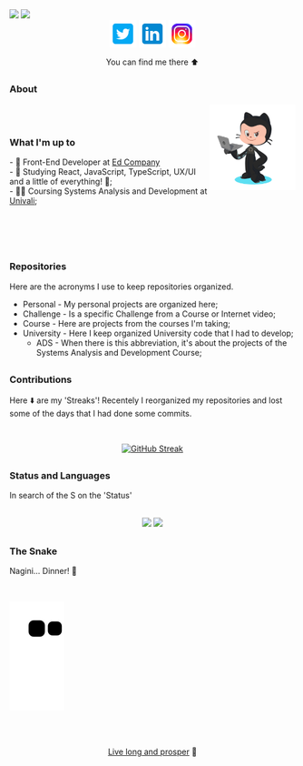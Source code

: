 <img src="https://github.com/florencioMath/florencioMath/blob/main/README%20arquivos/GithubHeaderDark.gif?raw=true#gh-dark-mode-only">
<img src="https://github.com/florencioMath/florencioMath/blob/main/README%20arquivos/GithubHeaderWhite.gif?raw=true#gh-light-mode-only">

<br>

<div align="center">
 <!-- Twitter -->
<a href="https://twitter.com/florencioMath" target="_blank"><img src="https://github.com/1matheusflorencio/1matheusflorencio/blob/main/README%20arquivos/icons8-twitter-squared-48.png?raw=true"></a>
<!-- LinkedIn -->
<a href="https://www.linkedin.com/in/matheus-flor%C3%AAncio/" target="_blank"><img src="https://github.com/1matheusflorencio/1matheusflorencio/blob/main/README%20arquivos/icons8-linkedin-48.png?raw=true"></a>
 <!-- Instagram -->
<a href="https://www.instagram.com/florenciomath/" target="_blank"><img src="https://github.com/1matheusflorencio/1matheusflorencio/blob/main/README%20arquivos/icons8-instagram-48.png?raw=true"></a>
  <!-- VSCO -->
<!-- <a href="https://vsco.co/florenciomath" target="_blank"><img src="https://github.com/1matheusflorencio/1matheusflorencio/blob/main/README%20arquivos/icons8-vsco-48.png?raw=true"></a> -->
 <br>
 <p align="center">You can find me there ⬆️</p>
 
</div>

##

<h3>About</h3>

<img align="right" width="30%" src="https://github.com/1matheusflorencio/1matheusflorencio/blob/main/README%20arquivos/my-octocat-1635129778574.png?raw=true">
<br><br>
<h3>What I'm up to</h3>
- 🚀 Front-End Developer at <a href="https://ed.company/" target="_blank">Ed Company</a> <br>
- 🌱 Studying React, JavaScript, TypeScript, UX/UI and a little of everything! 🤣; <br>
- 👨‍🎓 Coursing Systems Analysis and Development at <a href="https://www.univali.br/" target="_blank">Univali</a>; <br>
<br><br><br><br>

##

 <h3>Repositories</h3>
 
 <p>Here are the acronyms I use to keep repositories organized.</p>
 
- Personal - My personal projects are organized here;
- Challenge - Is a specific Challenge from a Course or Internet video;
- Course - Here are projects from the courses I'm taking;
- University - Here I keep organized University code that I had to develop;
  - ADS - When there is this abbreviation, it's about the projects of the Systems Analysis and Development Course;

 ##
 
 <h3>Contributions</h3>
 
 <p>Here ⬇️ are my 'Streaks'! Recentely I reorganized my repositories and lost some of the days that I had done some commits.</p>
 <br>
 
 <div align="center">
 
[![GitHub Streak](http://github-readme-streak-stats.herokuapp.com?user=florencioMath&theme=github-dark&hide_border=true&date_format=M%20j%5B%2C%20Y%5D)](https://git.io/streak-stats)
 
</div>
 
 ##
 
 <h3>Status and Languages</h3>
 <p>In search of the S on the 'Status'</p>
 <br>
 <div align="center">
  <img height="160em" src="https://github-readme-stats.vercel.app/api?username=florencioMath&show_icons=true&theme=dark&include_all_commits=true&count_private=true"/>
  <img height="160em" src="https://github-readme-stats.vercel.app/api/top-langs/?username=florencioMath&layout=compact&langs_count=7&theme=dark"/>
</div>
 
 ## 
 
 <h3>The Snake</h3>
 <p>Nagini... Dinner! 🐍</p>
 <br>
 
 <!-- Animação dos progressos -->
 ![Snake animation](https://github.com/florencioMath/florencioMath/blob/output/github-contribution-grid-snake.svg)

##

 <br>
 <p width="100%" align="center"><a href="https://youtu.be/Iu1qa8N2ID0">Live long and prosper</a> 🖖</p>
